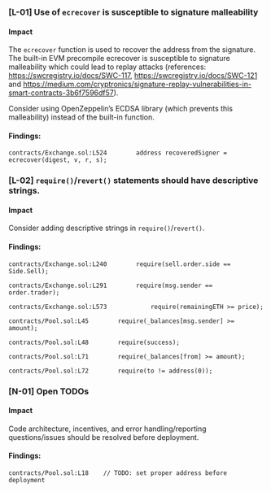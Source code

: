 ### [L-01] Use of ```ecrecover``` is susceptible to signature malleability


#### Impact
The ```ecrecover``` function is used to recover the address from the signature. The built-in EVM precompile ecrecover is susceptible to signature malleability which could lead to replay attacks (references: https://swcregistry.io/docs/SWC-117, https://swcregistry.io/docs/SWC-121 and https://medium.com/cryptronics/signature-replay-vulnerabilities-in-smart-contracts-3b6f7596df57).

Consider using OpenZeppelin’s ECDSA library (which prevents this malleability) instead of the built-in function.


#### Findings:
```
contracts/Exchange.sol:L524        address recoveredSigner = ecrecover(digest, v, r, s);

```

### [L-02] ```require()```/```revert()``` statements should have descriptive strings.


#### Impact
Consider adding descriptive strings in ```require()```/```revert()```.


#### Findings:
```
contracts/Exchange.sol:L240        require(sell.order.side == Side.Sell);

contracts/Exchange.sol:L291        require(msg.sender == order.trader);

contracts/Exchange.sol:L573            require(remainingETH >= price);

contracts/Pool.sol:L45        require(_balances[msg.sender] >= amount);

contracts/Pool.sol:L48        require(success);

contracts/Pool.sol:L71        require(_balances[from] >= amount);

contracts/Pool.sol:L72        require(to != address(0));

```

### [N-01] Open TODOs


#### Impact
Code architecture, incentives, and error handling/reporting questions/issues should be resolved before deployment.


#### Findings:
```
contracts/Pool.sol:L18    // TODO: set proper address before deployment

```

